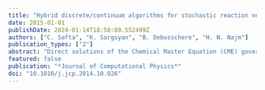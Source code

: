 ```yaml
---
title: "Hybrid discrete/continuum algorithms for stochastic reaction networks"
date: 2015-01-01
publishDate: 2024-01-14T18:58:09.552409Z
authors: ["C. Safta", "K. Sargsyan", "B. Debusschere", "H. N. Najm"]
publication_types: ["2"]
abstract: "Direct solutions of the Chemical Master Equation (CME) governing Stochastic Reaction Networks (SRNs) are generally prohibitively expensive due to excessive numbers of possible discrete states in such systems. To enhance computational efficiency we develop a hybrid approach where the evolution of states with low molecule counts is treated with the discrete CME model while that of states with large molecule counts is modeled by the continuum Fokker–Planck equation. The Fokker–Planck equation is discretized using a 2nd order finite volume approach with appropriate treatment of flux components. The numerical construction at the interface between the discrete and continuum regions implements the transfer of probability reaction by reaction according to the stoichiometry of the system. The performance of this novel hybrid approach is explored for a two-species circadian model with computational efficiency gains of about one order of magnitude."
featured: false
publication: "*Journal of Computational Physics*"
doi: "10.1016/j.jcp.2014.10.026"
---
```


